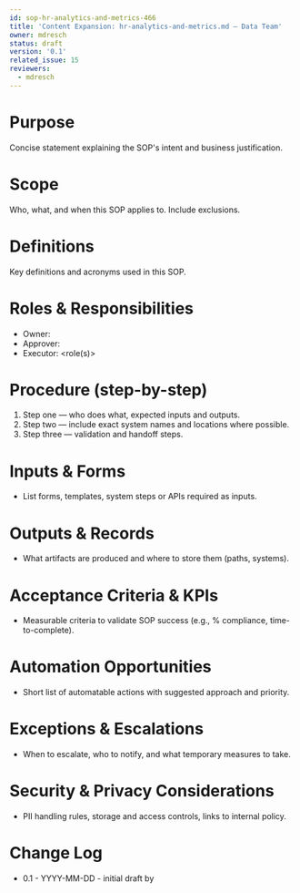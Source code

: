 ```yaml
---
id: sop-hr-analytics-and-metrics-466
title: 'Content Expansion: hr-analytics-and-metrics.md — Data Team'
owner: mdresch
status: draft
version: '0.1'
related_issue: 15
reviewers:
  - mdresch
---
```


# Purpose
Concise statement explaining the SOP's intent and business justification.

# Scope
Who, what, and when this SOP applies to. Include exclusions.

# Definitions
Key definitions and acronyms used in this SOP.

# Roles & Responsibilities
- Owner: <role>
- Approver: <role>
- Executor: <role(s)>

# Procedure (step-by-step)
1. Step one — who does what, expected inputs and outputs.
2. Step two — include exact system names and locations where possible.
3. Step three — validation and handoff steps.

# Inputs & Forms
- List forms, templates, system steps or APIs required as inputs.

# Outputs & Records
- What artifacts are produced and where to store them (paths, systems).

# Acceptance Criteria & KPIs
- Measurable criteria to validate SOP success (e.g., % compliance, time-to-complete).

# Automation Opportunities
- Short list of automatable actions with suggested approach and priority.

# Exceptions & Escalations
- When to escalate, who to notify, and what temporary measures to take.

# Security & Privacy Considerations
- PII handling rules, storage and access controls, links to internal policy.

# Change Log
- 0.1 - YYYY-MM-DD - initial draft by <author>
